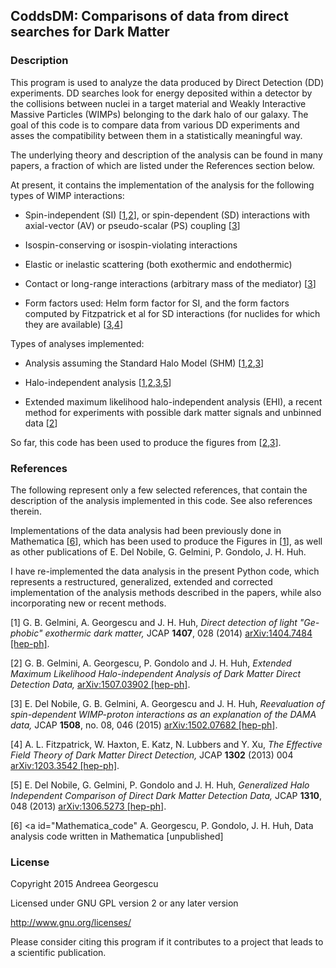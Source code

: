 ## CoddsDM: Comparisons of data from direct searches for Dark Matter

### Description 

This program is used to analyze the data produced by Direct Detection (DD) experiments. DD searches look for 
energy deposited within a detector by the collisions between nuclei in a target material and 
Weakly Interactive Massive Particles (WIMPs) belonging to the dark halo of our galaxy. 
The goal of this code is to compare data from various DD experiments and asses the compatibility between 
them in a statistically meaningful way.

The underlying theory and description of the analysis can be found in many papers, a fraction of which are 
listed under the References section below.

At present, it contains the implementation of the analysis for the following types of WIMP interactions:

- Spin-independent (SI) [[1](#1404.7484),[2](#1507.03902)], or spin-dependent (SD) interactions with axial-vector 
(AV) or pseudo-scalar (PS) coupling [[3](#1502.07682)]

- Isospin-conserving or isospin-violating interactions

- Elastic or inelastic scattering (both exothermic and endothermic)

- Contact or long-range interactions (arbitrary mass of the mediator) [[3](#1502.07682)]

- Form factors used: Helm form factor for SI, and the form factors computed by Fitzpatrick et al for SD interactions (for nuclides for which they are available) [[3](#1502.07682),[4](#1203.3542)]

Types of analyses implemented:

- Analysis assuming the Standard Halo Model (SHM) [[1](#1404.7484),[2](#1507.03902),[3](#1502.07682)]

- Halo-independent analysis [[1](#1404.7484),[2](#1507.03902),[3](#1502.07682),[5](#1306.5273)]

- Extended maximum likelihood halo-independent analysis (EHI), a recent method for experiments with 
possible dark matter signals and unbinned data [[2](#1507.03902)]

So far, this code has been used to produce the figures from [[2](#1507.03902),[3](#1502.07682)].


### References
The following represent only a few selected references, that contain the description of the analysis implemented in this code. See also references therein. 

Implementations of the data analysis had been previously done in Mathematica [[6](#Mathematica_code)], which has been used to produce the Figures in [[1](#1404.7484)], as well as other publications of E. Del Nobile, G. Gelmini, P. Gondolo, J. H. Huh. 

I have re-implemented the data analysis in the present Python code, which represents a restructured, generalized, extended and corrected implementation of the analysis methods described in the papers, while also incorporating new or recent methods.

[1] <a id="1404.7484"></a> G. B. Gelmini, A. Georgescu and J. H. Huh,
  *Direct detection of light "Ge-phobic" exothermic dark matter,*
  JCAP **1407**, 028 (2014) [arXiv:1404.7484 [hep-ph]](http://arxiv.org/abs/1404.7484). 

[2] <a id="1507.03902"></a> G. B. Gelmini, A. Georgescu, P. Gondolo and J. H. Huh,
  *Extended Maximum Likelihood Halo-independent Analysis of Dark Matter Direct Detection Data,*
  [arXiv:1507.03902 [hep-ph]](http://arxiv.org/abs/1507.03902). 

[3] <a id="1502.07682"></a> E. Del Nobile, G. B. Gelmini, A. Georgescu and J. H. Huh,
  *Reevaluation of spin-dependent WIMP-proton interactions as an explanation of the DAMA data,*
  JCAP **1508**, no. 08, 046 (2015) [arXiv:1502.07682 [hep-ph]](http://arxiv.org/abs/1404.7484).

[4] <a id="1203.3542"></a> A. L. Fitzpatrick, W. Haxton, E. Katz, N. Lubbers and Y. Xu,
  *The Effective Field Theory of Dark Matter Direct Detection,*
  JCAP **1302** (2013) 004 [arXiv:1203.3542 [hep-ph]](http://arxiv.org/abs/1203.3542). 

[5] <a id="1306.5273"></a> E. Del Nobile, G. Gelmini, P. Gondolo and J. H. Huh,
  *Generalized Halo Independent Comparison of Direct Dark Matter Detection Data,*
  JCAP **1310**, 048 (2013) [arXiv:1306.5273 [hep-ph]](http://arxiv.org/abs/1306.5273). 

[6] <a id="Mathematica_code"</a> A. Georgescu, P. Gondolo, J. H. Huh, 
Data analysis code written in Mathematica [unpublished]


### License

Copyright 2015 Andreea Georgescu

Licensed under GNU GPL version 2 or any later version

http://www.gnu.org/licenses/

Please consider citing this program if it contributes to a project that leads to a scientific publication.
